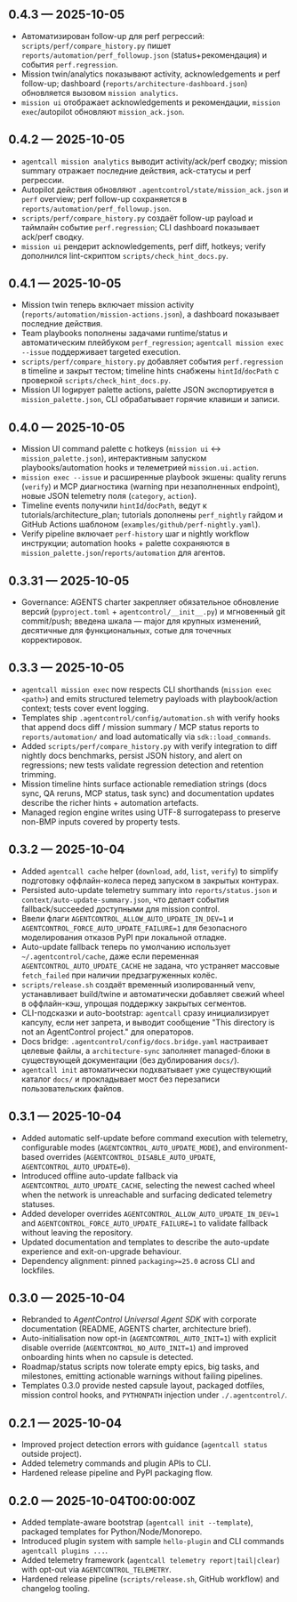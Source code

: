 ## 0.4.3 — 2025-10-05
- Автоматизирован follow-up для perf регрессий: `scripts/perf/compare_history.py` пишет `reports/automation/perf_followup.json` (status+рекомендация) и события `perf.regression`.
- Mission twin/analytics показывают activity, acknowledgements и perf follow-up; dashboard (`reports/architecture-dashboard.json`) обновляется вызовом `mission analytics`.
- `mission ui` отображает acknowledgements и рекомендации, `mission exec`/autopilot обновляют `mission_ack.json`.

## 0.4.2 — 2025-10-05
- `agentcall mission analytics` выводит activity/ack/perf сводку; mission summary отражает последние действия, ack-статусы и perf регрессии.
- Autopilot действия обновляют `.agentcontrol/state/mission_ack.json` и `perf` overview; perf follow-up сохраняется в `reports/automation/perf_followup.json`.
- `scripts/perf/compare_history.py` создаёт follow-up payload и таймлайн событие `perf.regression`; CLI dashboard показывает ack/perf сводку.
- `mission ui` рендерит acknowledgements, perf diff, hotkeys; verify дополнился lint-скриптом `scripts/check_hint_docs.py`.

## 0.4.1 — 2025-10-05
- Mission twin теперь включает mission activity (`reports/automation/mission-actions.json`), а dashboard показывает последние действия.
- Team playbooks пополнены задачами runtime/status и автоматическим плейбуком `perf_regression`; `agentcall mission exec --issue` поддерживает targeted execution.
- `scripts/perf/compare_history.py` добавляет события `perf.regression` в timeline и закрыт тестом; timeline hints снабжены `hintId`/`docPath` с проверкой `scripts/check_hint_docs.py`.
- Mission UI logирует palette actions, palette JSON экспортируется в `mission_palette.json`, CLI обрабатывает горячие клавиши и записи.

## 0.4.0 — 2025-10-05
- Mission UI command palette с hotkeys (`mission ui` ↔ `mission_palette.json`), интерактивным запуском playbooks/automation hooks и телеметрией `mission.ui.action`.
- `mission exec --issue` и расширенные playbook экшены: quality reruns (`verify`) и MCP диагностика (warning при незаполненных endpoint), новые JSON telemetry поля (`category`, `action`).
- Timeline events получили `hintId`/`docPath`, ведут к tutorials/architecture_plan; tutorials дополнены `perf_nightly` гайдом и GitHub Actions шаблоном (`examples/github/perf-nightly.yaml`).
- Verify pipeline включает `perf-history` шаг и nightly workflow инструкции; automation hooks + palette сохраняются в `mission_palette.json`/`reports/automation` для агентов.

## 0.3.31 — 2025-10-05
- Governance: AGENTS charter закрепляет обязательное обновление версий (`pyproject.toml` + `agentcontrol/__init__.py`) и мгновенный git commit/push; введена шкала — major для крупных изменений, десятичные для функциональных, сотые для точечных корректировок.

## 0.3.3 — 2025-10-05
- `agentcall mission exec` now respects CLI shorthands (`mission exec <path>`) and emits structured telemetry payloads with playbook/action context; tests cover event logging.
- Templates ship `.agentcontrol/config/automation.sh` with verify hooks that append docs diff / mission summary / MCP status reports to `reports/automation/` and load automatically via `sdk::load_commands`.
- Added `scripts/perf/compare_history.py` with verify integration to diff nightly docs benchmarks, persist JSON history, and alert on regressions; new tests validate regression detection and retention trimming.
- Mission timeline hints surface actionable remediation strings (docs sync, QA reruns, MCP status, task sync) and documentation updates describe the richer hints + automation artefacts.
- Managed region engine writes using UTF-8 surrogatepass to preserve non-BMP inputs covered by property tests.

## 0.3.2 — 2025-10-04
- Added `agentcall cache` helper (`download`, `add`, `list`, `verify`) to simplify подготовку оффлайн-колеса перед запуском в закрытых контурах.
- Persisted auto-update telemetry summary into `reports/status.json` и `context/auto-update-summary.json`, что делает события fallback/succeeded доступными для mission control.
- Ввели флаги `AGENTCONTROL_ALLOW_AUTO_UPDATE_IN_DEV=1` и `AGENTCONTROL_FORCE_AUTO_UPDATE_FAILURE=1` для безопасного моделирования отказов PyPI при локальной отладке.
- Auto-update fallback теперь по умолчанию использует `~/.agentcontrol/cache`, даже если переменная `AGENTCONTROL_AUTO_UPDATE_CACHE` не задана, что устраняет массовые `fetch_failed` при наличии предзагруженных колёс.
- `scripts/release.sh` создаёт временный изолированный venv, устанавливает build/twine и автоматически добавляет свежий wheel в оффлайн-кэш, упрощая поддержку закрытых сегментов.
- CLI-подсказки и auto-bootstrap: `agentcall` сразу инициализирует капсулу, если нет запрета, и выводит сообщение "This directory is not an AgentControl project." для операторов.
- Docs bridge: `.agentcontrol/config/docs.bridge.yaml` настраивает целевые файлы, а `architecture-sync` заполняет managed-блоки в существующей документации (без дублирования `docs/`).
- `agentcall init` автоматически подхватывает уже существующий каталог `docs/` и прокладывает мост без перезаписи пользовательских файлов.

## 0.3.1 — 2025-10-04
- Added automatic self-update before command execution with telemetry, configurable modes (`AGENTCONTROL_AUTO_UPDATE_MODE`), and environment-based overrides (`AGENTCONTROL_DISABLE_AUTO_UPDATE`, `AGENTCONTROL_AUTO_UPDATE=0`).
- Introduced offline auto-update fallback via `AGENTCONTROL_AUTO_UPDATE_CACHE`, selecting the newest cached wheel when the network is unreachable and surfacing dedicated telemetry statuses.
- Added developer overrides `AGENTCONTROL_ALLOW_AUTO_UPDATE_IN_DEV=1` and `AGENTCONTROL_FORCE_AUTO_UPDATE_FAILURE=1` to validate fallback without leaving the repository.
- Updated documentation and templates to describe the auto-update experience and exit-on-upgrade behaviour.
- Dependency alignment: pinned `packaging>=25.0` across CLI and lockfiles.

## 0.3.0 — 2025-10-04
- Rebranded to *AgentControl Universal Agent SDK* with corporate documentation (README, AGENTS charter, architecture brief).
- Auto-initialisation now opt-in (`AGENTCONTROL_AUTO_INIT=1`) with explicit disable override (`AGENTCONTROL_NO_AUTO_INIT=1`) and improved onboarding hints when no capsule is detected.
- Roadmap/status scripts now tolerate empty epics, big tasks, and milestones, emitting actionable warnings without failing pipelines.
- Templates 0.3.0 provide nested capsule layout, packaged dotfiles, mission control hooks, and `PYTHONPATH` injection under `./.agentcontrol/`.

## 0.2.1 — 2025-10-04
- Improved project detection errors with guidance (`agentcall status` outside project).
- Added telemetry commands and plugin APIs to CLI.
- Hardened release pipeline and PyPI packaging flow.

## 0.2.0 — 2025-10-04T00:00:00Z
- Added template-aware bootstrap (`agentcall init --template`), packaged templates for Python/Node/Monorepo.
- Introduced plugin system with sample `hello-plugin` and CLI commands `agentcall plugins ...`.
- Added telemetry framework (`agentcall telemetry report|tail|clear`) with opt-out via `AGENTCONTROL_TELEMETRY`.
- Hardened release pipeline (`scripts/release.sh`, GitHub workflow) and changelog tooling.
